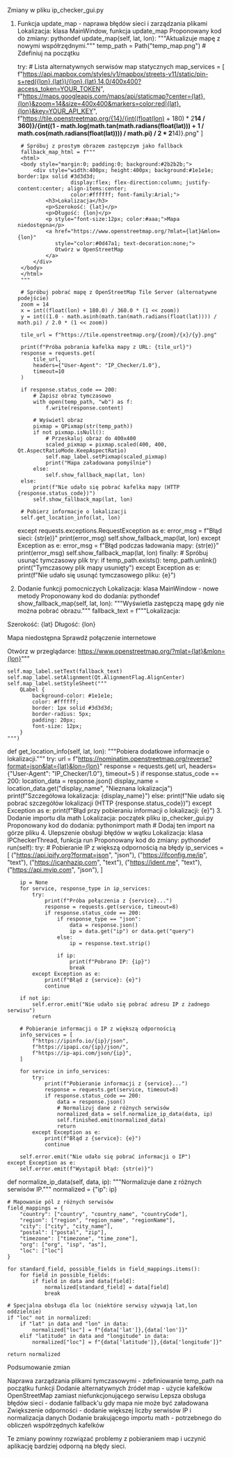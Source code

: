 Zmiany w pliku ip_checker_gui.py
1. Funkcja update_map - naprawa błędów sieci i zarządzania plikami
Lokalizacja: klasa MainWindow, funkcja update_map
Proponowany kod do zmiany:
pythondef update_map(self, lat, lon):
    """Aktualizuje mapę z nowymi współrzędnymi."""
    temp_path = Path("temp_map.png")  # Zdefiniuj na początku
    
    try:
        # Lista alternatywnych serwisów map statycznych
        map_services = [
            f"https://api.mapbox.com/styles/v1/mapbox/streets-v11/static/pin-s+red({lon},{lat})/{lon},{lat},14,0/400x400?access_token=YOUR_TOKEN",
            f"https://maps.googleapis.com/maps/api/staticmap?center={lat},{lon}&zoom=14&size=400x400&markers=color:red|{lat},{lon}&key=YOUR_API_KEY",
            f"https://tile.openstreetmap.org/{14}/{int((float(lon) + 180) * 2**14 / 360)}/{int((1 - math.log(math.tan(math.radians(float(lat))) + 1 / math.cos(math.radians(float(lat)))) / math.pi) / 2 * 2**14)}.png"
        ]
        
        # Spróbuj z prostym obrazem zastępczym jako fallback
        fallback_map_html = f"""
        <html>
        <body style="margin:0; padding:0; background:#2b2b2b;">
            <div style="width:400px; height:400px; background:#1e1e1e; border:1px solid #3d3d3d; 
                        display:flex; flex-direction:column; justify-content:center; align-items:center; 
                        color:#ffffff; font-family:Arial;">
                <h3>Lokalizacja</h3>
                <p>Szerokość: {lat}</p>
                <p>Długość: {lon}</p>
                <p style="font-size:12px; color:#aaa;">Mapa niedostępna</p>
                <a href="https://www.openstreetmap.org/?mlat={lat}&mlon={lon}" 
                   style="color:#0d47a1; text-decoration:none;">
                   Otwórz w OpenStreetMap
                </a>
            </div>
        </body>
        </html>
        """
        
        # Spróbuj pobrać mapę z OpenStreetMap Tile Server (alternatywne podejście)
        zoom = 14
        x = int((float(lon) + 180.0) / 360.0 * (1 << zoom))
        y = int((1.0 - math.asinh(math.tan(math.radians(float(lat)))) / math.pi) / 2.0 * (1 << zoom))
        
        tile_url = f"https://tile.openstreetmap.org/{zoom}/{x}/{y}.png"
        
        print(f"Próba pobrania kafelka mapy z URL: {tile_url}")
        response = requests.get(
            tile_url, 
            headers={"User-Agent": "IP_Checker/1.0"}, 
            timeout=10
        )

        if response.status_code == 200:
            # Zapisz obraz tymczasowo
            with open(temp_path, "wb") as f:
                f.write(response.content)

            # Wyświetl obraz
            pixmap = QPixmap(str(temp_path))
            if not pixmap.isNull():
                # Przeskaluj obraz do 400x400
                scaled_pixmap = pixmap.scaled(400, 400, Qt.AspectRatioMode.KeepAspectRatio)
                self.map_label.setPixmap(scaled_pixmap)
                print("Mapa załadowana pomyślnie")
            else:
                self.show_fallback_map(lat, lon)
        else:
            print(f"Nie udało się pobrać kafelka mapy (HTTP {response.status_code})")
            self.show_fallback_map(lat, lon)

        # Pobierz informacje o lokalizacji
        self.get_location_info(lat, lon)
            
    except requests.exceptions.RequestException as e:
        error_msg = f"Błąd sieci: {str(e)}"
        print(error_msg)
        self.show_fallback_map(lat, lon)
    except Exception as e:
        error_msg = f"Błąd podczas ładowania mapy: {str(e)}"
        print(error_msg)
        self.show_fallback_map(lat, lon)
    finally:
        # Spróbuj usunąć tymczasowy plik
        try:
            if temp_path.exists():
                temp_path.unlink()
                print("Tymczasowy plik mapy usunięty")
        except Exception as e:
            print(f"Nie udało się usunąć tymczasowego pliku: {e}")
2. Dodanie funkcji pomocniczych
Lokalizacja: klasa MainWindow - nowe metody
Proponowany kod do dodania:
pythondef show_fallback_map(self, lat, lon):
    """Wyświetla zastępczą mapę gdy nie można pobrać obrazu."""
    fallback_text = f"""Lokalizacja:
    
Szerokość: {lat}
Długość: {lon}

Mapa niedostępna
Sprawdź połączenie internetowe

Otwórz w przeglądarce:
https://www.openstreetmap.org/?mlat={lat}&mlon={lon}"""
    
    self.map_label.setText(fallback_text)
    self.map_label.setAlignment(Qt.AlignmentFlag.AlignCenter)
    self.map_label.setStyleSheet("""
        QLabel {
            background-color: #1e1e1e;
            color: #ffffff;
            border: 1px solid #3d3d3d;
            border-radius: 5px;
            padding: 20px;
            font-size: 12px;
        }
    """)

def get_location_info(self, lat, lon):
    """Pobiera dodatkowe informacje o lokalizacji."""
    try:
        url = f"https://nominatim.openstreetmap.org/reverse?format=json&lat={lat}&lon={lon}"
        response = requests.get(
            url, 
            headers={"User-Agent": "IP_Checker/1.0"}, 
            timeout=5
        )
        if response.status_code == 200:
            location_data = response.json()
            display_name = location_data.get("display_name", "Nieznana lokalizacja")
            print(f"Szczegółowa lokalizacja: {display_name}")
        else:
            print(f"Nie udało się pobrać szczegółów lokalizacji (HTTP {response.status_code})")
    except Exception as e:
        print(f"Błąd przy pobieraniu informacji o lokalizacji: {e}")
3. Dodanie importu dla math
Lokalizacja: początek pliku ip_checker_gui.py
Proponowany kod do dodania:
pythonimport math  # Dodaj ten import na górze pliku
4. Ulepszenie obsługi błędów w wątku
Lokalizacja: klasa IPCheckerThread, funkcja run
Proponowany kod do zmiany:
pythondef run(self):
    try:
        # Pobieranie IP z większą odpornością na błędy
        ip_services = [
            ("https://api.ipify.org?format=json", "json"),
            ("https://ifconfig.me/ip", "text"),
            ("https://icanhazip.com", "text"),
            ("https://ident.me", "text"),
            ("https://api.myip.com", "json"),
        ]

        ip = None
        for service, response_type in ip_services:
            try:
                print(f"Próba połączenia z {service}...")
                response = requests.get(service, timeout=8)
                if response.status_code == 200:
                    if response_type == "json":
                        data = response.json()
                        ip = data.get("ip") or data.get("query")
                    else:
                        ip = response.text.strip()
                    
                    if ip:
                        print(f"Pobrano IP: {ip}")
                        break
            except Exception as e:
                print(f"Błąd z {service}: {e}")
                continue

        if not ip:
            self.error.emit("Nie udało się pobrać adresu IP z żadnego serwisu")
            return

        # Pobieranie informacji o IP z większą odpornością
        info_services = [
            f"https://ipinfo.io/{ip}/json",
            f"https://ipapi.co/{ip}/json/",
            f"https://ip-api.com/json/{ip}",
        ]
        
        for service in info_services:
            try:
                print(f"Pobieranie informacji z {service}...")
                response = requests.get(service, timeout=8)
                if response.status_code == 200:
                    data = response.json()
                    # Normalizuj dane z różnych serwisów
                    normalized_data = self.normalize_ip_data(data, ip)
                    self.finished.emit(normalized_data)
                    return
            except Exception as e:
                print(f"Błąd z {service}: {e}")
                continue
        
        self.error.emit("Nie udało się pobrać informacji o IP")
    except Exception as e:
        self.error.emit(f"Wystąpił błąd: {str(e)}")

def normalize_ip_data(self, data, ip):
    """Normalizuje dane z różnych serwisów IP."""
    normalized = {"ip": ip}
    
    # Mapowanie pól z różnych serwisów
    field_mappings = {
        "country": ["country", "country_name", "countryCode"],
        "region": ["region", "region_name", "regionName"],
        "city": ["city", "city_name"],
        "postal": ["postal", "zip"],
        "timezone": ["timezone", "time_zone"],
        "org": ["org", "isp", "as"],
        "loc": ["loc"]
    }
    
    for standard_field, possible_fields in field_mappings.items():
        for field in possible_fields:
            if field in data and data[field]:
                normalized[standard_field] = data[field]
                break
    
    # Specjalna obsługa dla loc (niektóre serwisy używają lat,lon oddzielnie)
    if "loc" not in normalized:
        if "lat" in data and "lon" in data:
            normalized["loc"] = f"{data['lat']},{data['lon']}"
        elif "latitude" in data and "longitude" in data:
            normalized["loc"] = f"{data['latitude']},{data['longitude']}"
    
    return normalized
Podsumowanie zmian

Naprawa zarządzania plikami tymczasowymi - zdefiniowanie temp_path na początku funkcji
Dodanie alternatywnych źródeł map - użycie kafelków OpenStreetMap zamiast niefunkcjonującego serwisu
Lepsza obsługa błędów sieci - dodanie fallback'u gdy mapa nie może być załadowana
Zwiększenie odporności - dodanie większej liczby serwisów IP i normalizacja danych
Dodanie brakującego importu math - potrzebnego do obliczeń współrzędnych kafelków

Te zmiany powinny rozwiązać problemy z pobieraniem map i uczynić aplikację bardziej odporną na błędy sieci.